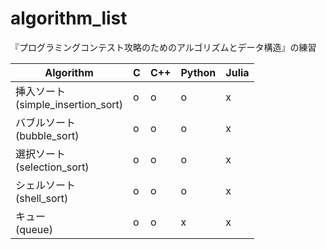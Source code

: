 # algorithm_list

『プログラミングコンテスト攻略のためのアルゴリズムとデータ構造』の練習

| Algorithm                             | C | C++ | Python | Julia |
| ---------                             | - | --- | ------ | ----- |
| 挿入ソート<br>(simple_insertion_sort) | o | o   | o      | x     |
| バブルソート<br>(bubble_sort)         | o | o   | o      | x     |
| 選択ソート<br>(selection_sort)        | o | o   | o      | x     |
| シェルソート<br>(shell_sort)          | o | o   | o      | x     |
| キュー<br>(queue)                     | o | o   | x      | x     |
